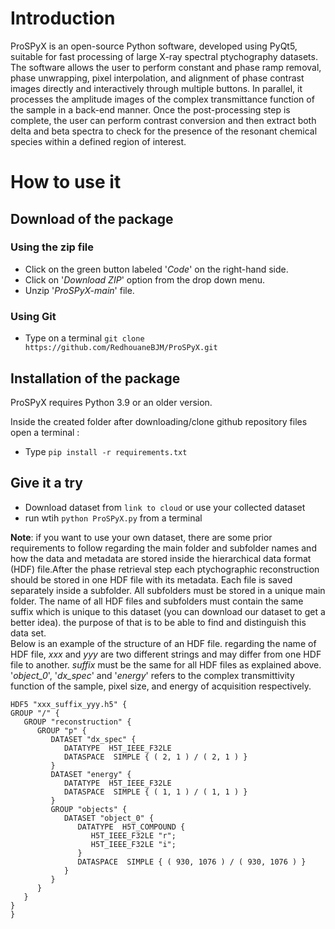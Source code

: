 <p style="text-align: center;">

# Introduction
ProSPyX is an open-source Python software, developed using PyQt5, suitable for fast processing of large X-ray spectral ptychography datasets. The software allows the user to perform constant and phase ramp removal, phase unwrapping, pixel interpolation, and alignment of phase contrast images directly and interactively through multiple buttons. In parallel, it processes the amplitude images of the complex transmittance function of the sample in a back-end manner. Once the post-processing step is complete, the user can perform contrast conversion and then extract both delta and beta spectra to check for the presence of the resonant chemical species within a defined region of interest.

# How to use it

## Download of the package
### Using the zip file
* Click on the green button labeled '_Code_' on the right-hand side.
* Click on '_Download ZIP_' option from the drop down menu.
* Unzip '_ProSPyX-main_' file.
### Using Git
* Type on a terminal `git clone https://github.com/RedhouaneBJM/ProSPyX.git`

## Installation of the package
ProSPyX requires Python 3.9 or an older version.

Inside the created folder after downloading/clone github repository files open a terminal :
* Type `pip install -r requirements.txt`

## Give it a try
* Download dataset from `link to cloud` or use your collected dataset
* run wtih `python ProSPyX.py` from a terminal

__Note__: if you want to use your own dataset, there are some prior requirements to follow regarding the main folder and subfolder names and how the data and metadata are stored inside the hierarchical data format (HDF) file.After the phase retrieval step each ptychographic reconstruction should be stored in one HDF file with its metadata. Each file is saved separately inside a subfolder. All subfolders must be stored in a unique main folder. The name of all HDF files and subfolders must contain the same suffix which is unique to this dataset (you can download our dataset to get a better idea). the purpose of that is to be able to find and distinguish this data set. <br>
Below is an example of the structure of an HDF file. regarding the name of HDF file, _xxx_ and _yyy_ are two different strings and may differ from one HDF file to another. _suffix_ must be the same for all HDF files as explained above.<br>
'_object_0_', '_dx_spec_' and '_energy_' refers to the complex transmittivity function of the sample, pixel size, and energy of acquisition respectively.

```
HDF5 "xxx_suffix_yyy.h5" {
GROUP "/" {
   GROUP "reconstruction" {
      GROUP "p" {
         DATASET "dx_spec" {
            DATATYPE  H5T_IEEE_F32LE
            DATASPACE  SIMPLE { ( 2, 1 ) / ( 2, 1 ) }
         }
         DATASET "energy" {
            DATATYPE  H5T_IEEE_F32LE
            DATASPACE  SIMPLE { ( 1, 1 ) / ( 1, 1 ) }
         }
         GROUP "objects" {
            DATASET "object_0" {
               DATATYPE  H5T_COMPOUND {
                  H5T_IEEE_F32LE "r";
                  H5T_IEEE_F32LE "i";
               }
               DATASPACE  SIMPLE { ( 930, 1076 ) / ( 930, 1076 ) }
            }
         }
      }
   }
}
}
```
</p>
